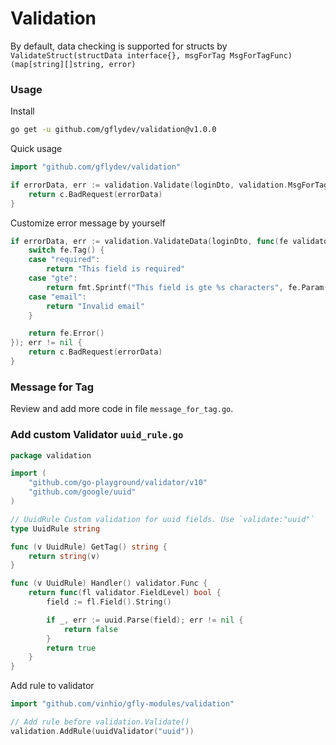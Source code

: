 # Validation

By default, data checking is supported for structs by `ValidateStruct(structData interface{}, msgForTag MsgForTagFunc) (map[string][]string, error)`

### Usage

Install
```bash
go get -u github.com/gflydev/validation@v1.0.0
```

Quick usage
```go
import "github.com/gflydev/validation"

if errorData, err := validation.Validate(loginDto, validation.MsgForTag); err != nil {
    return c.BadRequest(errorData)
}
```

Customize error message by yourself
```go
if errorData, err := validation.ValidateData(loginDto, func(fe validator.FieldError) string {
    switch fe.Tag() {
    case "required":
        return "This field is required"
    case "gte":
        return fmt.Sprintf("This field is gte %s characters", fe.Param())
    case "email":
        return "Invalid email"
    }

    return fe.Error()
}); err != nil {
    return c.BadRequest(errorData)
}
```

### Message for Tag

Review and add more code in file `message_for_tag.go`.

### Add custom Validator `uuid_rule.go`

```go
package validation

import (
	"github.com/go-playground/validator/v10"
	"github.com/google/uuid"
)

// UuidRule Custom validation for uuid fields. Use `validate:"uuid"`
type UuidRule string

func (v UuidRule) GetTag() string {
	return string(v)
}

func (v UuidRule) Handler() validator.Func {
	return func(fl validator.FieldLevel) bool {
		field := fl.Field().String()

		if _, err := uuid.Parse(field); err != nil {
			return false
		}
		return true
	}
}
```
Add rule to validator
```go
import "github.com/vinhio/gfly-modules/validation"

// Add rule before validation.Validate()
validation.AddRule(uuidValidator("uuid"))
```
